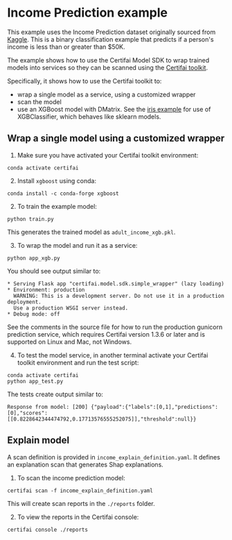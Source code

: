 # Income Prediction example

This example uses the Income Prediction dataset originally sourced from
[Kaggle](https://archive.ics.uci.edu/ml/datasets/census+income).
This is a binary classification example that predicts if a person's income
is less than or greater than $50K.

 The example shows how to use the Certifai Model SDK to wrap trained models into services
 so they can be scanned using the
  [Certifai toolkit](https://cognitivescale.github.io/cortex-certifai/docs/about).

 Specifically, it shows how to use the Certifai toolkit to:
  * wrap a single model as a service, using a customized wrapper
  * scan the model
  * use an XGBoost model with DMatrix. See the [iris example](../iris) for
  use of XGBClassifier, which behaves like sklearn models.

## Wrap a single model using a customized wrapper  

1. Make sure you have activated your Certifai toolkit environment:
```
conda activate certifai
```

2. Install `xgboost` using conda:
```
conda install -c conda-forge xgboost
```

2. To train the example model:
```
python train.py
```
This generates the trained model as `adult_income_xgb.pkl`.

3. To wrap the model and run it as a service:
```
python app_xgb.py
```

You should see output similar to:
```
* Serving Flask app "certifai.model.sdk.simple_wrapper" (lazy loading)
* Environment: production
  WARNING: This is a development server. Do not use it in a production deployment.
  Use a production WSGI server instead.
* Debug mode: off
```

See the comments in the source file for how to run the production 
gunicorn prediction service, which requires Certifai version 1.3.6 or later
and is supported on Linux and Mac, not Windows.


4. To test the model service, in another terminal activate your Certifai toolkit
environment and run the test script:
```
conda activate certifai
python app_test.py
```
The tests create output similar to:
```
Response from model: [200] {"payload":{"labels":[0,1],"predictions":[0],"scores":[[0.8228642344474792,0.17713576555252075]],"threshold":null}}
```

## Explain model

A scan definition is provided in `income_explain_definition.yaml`. It defines
an explanation scan that generates Shap explanations.

1. To scan the income prediction model:
```
certifai scan -f income_explain_definition.yaml
```
This will create scan reports in the `./reports` folder.

2. To view the reports in the Certifai console:
```
certifai console ./reports
